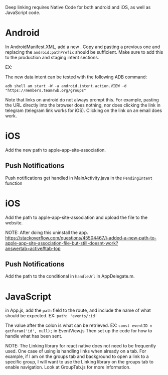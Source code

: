 Deep linking requires Native Code for both android and iOS, as well as JavaScript code.

# Android

In AndroidManifest.XML, add a new <data />. Copy and pasting a previous one and replacing the `android:pathPrefix` should be sufficient.
Make sure to add this to the production and staging intent sections.

EX:
  <data
      android:host="members.teamrwb.org"
      android:pathPrefix="/groups"
      android:scheme="https" />

The new data intent can be tested with the following ADB command:

`adb shell am start -W -a android.intent.action.VIEW -d "https://members.teamrwb.org/groups"`

Note that links on android do not always prompt this. For example, pasting the URL directly
into the browser does nothing, nor does clicking the link in telegram (telegram link works for iOS).
Clicking on the link on an email does work.

# iOS

Add the new path to apple-app-site-association.

## Push Notifications

Push notifications get handled in MainActivity.java in the `PendingIntent` function

# iOS

Add the path to apple-app-site-association and upload the file to the website.

NOTE: After doing this uninstall the app.
https://stackoverflow.com/questions/45504467/i-added-a-new-path-to-apple-app-site-association-file-but-still-doesnt-work?answertab=active#tab-top

## Push Notifications

Add the path to the conditional in `handleUrl` in AppDelegate.m.


# JavaScript

in App.js, add the `path` field to the route, and include the name of what should be expected.
EX: `path: 'events/:id'`

The value after the colon is what can be retrieved.
EX: `const eventID = getParam('id', null);` in EventView.js
Then set up the code for how to handle what has been sent.

NOTE: The Linking library for react native does not need to be frequently used. One case of using is handling links when already on a tab.
For example, if I am on the groups tab and background to open a link to a specific group, I will want to use the Linking library on the groups tab to enable navigation. Look at GroupTab.js for more information.
